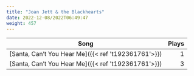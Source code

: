 ```yaml
---
title: "Joan Jett & the Blackhearts"
date: 2022-12-08/2022T06:49:47
weight: 457
---
```




 Song | Plays 
----- | -----:
[Santa, Can’t You Hear Me]({{< ref 't192361761'>}}) | 1
[Santa, Can’t You Hear Me]({{< ref 't192361761'>}}) | 3

